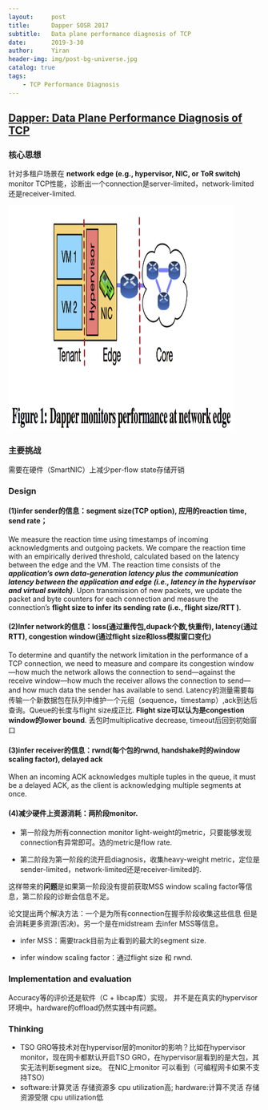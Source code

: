 ```yaml
---
layout:     post
title:      Dapper SOSR 2017
subtitle:   Data plane performance diagnosis of TCP
date:       2019-3-30
author:     Yiran
header-img: img/post-bg-universe.jpg
catalog: true
tags:
    - TCP Performance Diagnosis
---
```


## [Dapper: Data Plane Performance Diagnosis of TCP](http://cs.brown.edu/~tab/papers/DapperSoSR17.pdf)

### 核心思想

针对多租户场景在 **network edge (e.g., hypervisor, NIC, or ToR switch)** monitor TCP性能，诊断出一个connection是server-limited，network-limited还是receiver-limited.

 <img width="450" height="450" src="/img/post-dapper-1.png"/>


### 主要挑战

需要在硬件（SmartNIC）上减少per-flow state存储开销

### Design

#### (1)**infer sender的信息**：segment size(TCP option), 应用的reaction time, send rate；

   We measure the reaction time using timestamps of incoming acknowledgments and outgoing packets. We compare the reaction time with an empirically derived threshold, calculated based on the latency between the edge and the VM.  The reaction time consists of the ***application’s own data-generation latency plus the communication latency between the application and edge (i.e., latency in the hypervisor and virtual switch)***. Upon transmission of new packets, we update the packet and byte counters for each connection and measure the connection’s **flight size to infer its sending rate (i.e., flight size/RTT )**.

#### (2)**Infer network的信息**：loss(通过重传包,dupack个数,快重传), latency(通过RTT), congestion window(通过flight size和loss模拟窗口变化)

   To determine and quantify the network limitation in the performance of a TCP connection, we need to measure and compare its congestion window—how much the network allows the connection to send—against the receive window—how much the receiver allows the connection to send—and how much data the sender has available to send. Latency的测量需要每传输一个新数据包在队列中维护一个元组（sequence，timestamp）,ack到达后查询。Queue的长度与flight size成正比. **Flight size可以认为是congestion window的lower bound**. 丢包时multiplicative decrease, timeout后回到初始窗口

#### (3)**infer receiver的信息**：rwnd(每个包的rwnd, handshake时的window scaling factor), delayed ack

   When an incoming ACK acknowledges multiple tuples in the queue, it must be a delayed ACK, as the client is acknowledging multiple segments at once.

#### (4)**减少硬件上资源消耗：两阶段monitor.**

   - 第一阶段为所有connection monitor light-weight的metric，只要能够发现connection有异常即可。选的metric是flow rate.

   - 第二阶段为第一阶段的流开启diagnosis，收集heavy-weight metric，定位是sender-limited，network-limited还是receiver-limited的.

   这样带来的**问题**是如果第一阶段没有提前获取MSS window scaling factor等信息，第二阶段的诊断会信息不足。

   论文提出两个解决方法：一个是为所有connection在握手阶段收集这些信息 但是会消耗更多资源(否决)。另一个是在midstream 去infer MSS等信息。

   - infer MSS：需要track目前为止看到的最大的segment size.

   - infer window scaling factor：通过flight size 和 rwnd.


### Implementation and evaluation

Accuracy等的评价还是软件（C + libcap库）实现， 并不是在真实的hypervisor环境中。hardware的offload仍然实践中有问题。


### Thinking

- TSO GRO等技术对在hypervisor层的monitor的影响？比如在hypervisor monitor，现在网卡都默认开启TSO GRO，在hypervisor层看到的是大包，其实无法判断segment size。 在NIC上monitor 可以看到（可编程网卡如果不支持TSO）
- software:计算灵活 存储资源多 cpu utilization高; hardware:计算不灵活 存储资源受限 cpu utilization低

